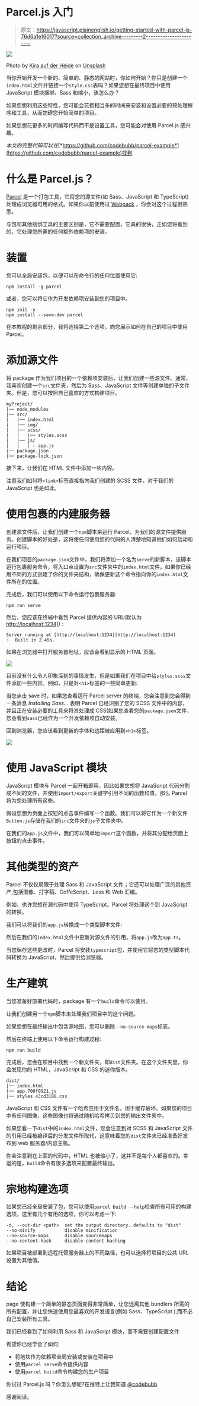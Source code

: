 # Parcel.js 入门

> 原文：<https://javascript.plainenglish.io/getting-started-with-parcel-js-76d6a1e16017?source=collection_archive---------2----------------------->

![](img/9809f4d6f5debf137484557ba6be6593.png)

Photo by [Kira auf der Heide](https://unsplash.com/@kadh?utm_source=unsplash&utm_medium=referral&utm_content=creditCopyText) on [Unsplash](https://unsplash.com/s/photos/parcel?utm_source=unsplash&utm_medium=referral&utm_content=creditCopyText)

当你开始开发一个新的、简单的、静态的网站时，你如何开始？你只是创建一个`index.html`文件并链接一个`style.css`表吗？如果您想在最终项目中使用 JavaScript 模块捆绑、Sass 和缩小，该怎么办？

如果您想利用这些特性，您可能会花费相当多的时间来安装和设置必要的预处理程序和工具，从而妨碍您开始简单的项目。

如果您想花更多的时间编写代码而不是设置工具，您可能会对使用 Parcel.js 感兴趣。

*本文的完整代码可以在*[*https://github.com/codebubb/parcel-example*](https://github.com/codebubb/parcel-example)找到

# 什么是 Parcel.js？

[Parcel](https://parceljs.org) 是一个打包工具，它将您的源文件(如 Sass、JavaScript 和 TypeScript)处理成浏览器可用的格式。如果你以前使用过 [Webpack](https://webpack.js.org/) ，你会对这个过程很熟悉。

与包和其他捆绑工具的主要区别是，它不需要配置，它真的很快，正如您将看到的，它处理您所需的任何额外依赖项的安装。

# 装置

您可以全局安装包，以便可以在命令行的任何位置使用它:

```
npm install -g parcel
```

或者，您可以将它作为开发依赖项安装到您的项目中。

```
npm init -y
npm install --save-dev parcel
```

在本教程的剩余部分，我将选择第二个选项，向您展示如何在自己的项目中使用 Parcel。

# 添加源文件

将 package 作为我们项目的一个依赖项安装后，让我们创建一些源文件。通常，我喜欢创建一个`src`文件夹，然后为 Sass、JavaScript 文件等创建单独的子文件夹。但是，您可以按照自己喜欢的方式构建项目。

```
myProject/
|── node_modules
|── src/
|   |── index.html
|   |── img/
|   |── scss/
|   |   |── styles.scss
|   |── js/
|   |   | - app.js
|── package.json
|── package-lock.json
```

接下来，让我们在 HTML 文件中添加一些内容。

注意我们如何将`<link>`标签直接指向我们创建的 SCSS 文件，对于我们的 JavaScript 也是如此。

# 使用包裹的内建服务器

创建源文件后，让我们创建一个`npm`脚本来运行 Parcel，为我们的源文件提供服务。创建脚本的好处是，这将使任何使用您的代码的人清楚地知道他们如何启动和运行项目。

在我们项目的`package.json`文件中，我们将添加一个名为`serve`的新脚本，该脚本运行包裹服务命令，将入口点设置为`src`文件夹中的`index.html`文件。如果你已经用不同的方式创建了你的文件夹结构，确保更新这个命令指向你的`index.html`文件所在的位置。

完成后，我们可以使用以下命令运行包裹服务器:

```
npm run serve
```

然后，您应该在终端中看到 Parcel 提供内容的 URL(默认为 [http://localhost:1234)](http://localhost:1234)) :

```
Server running at [http://localhost:1234](http://localhost:1234) 
✨  Built in 2.45s.
```

如果在浏览器中打开服务器地址，应该会看到显示的 HTML 页面。

![](img/118fb626557b34c086932a3edaba1cf2.png)

目前没有什么令人印象深刻的事情发生，但是如果我们在项目中给`styles.scss`文件添加一些内容。例如，只是对`<h1>`标签的一些简单更新:

当您点击 save 时，如果您查看运行 Parcel server 的终端，您会注意到您会得到一条消息 *Installing Sass…* 表明 Parcel 已经识别了您的 SCSS 文件中的内容，并且正在安装必要的工具来将其处理成 CSS(如果您查看您的`package.json`文件，您会看到`sass`已经作为一个开发依赖项自动安装。

回到浏览器，您应该看到更新的字体和边距被应用到`<h1>`标签。

![](img/61785e49925ffa2c451bc85239adf6aa.png)

# 使用 JavaScript 模块

JavaScript 模块与 Parcel 一起开箱即用，因此如果您想将 JavaScript 代码分割成不同的文件，并使用`import/export`关键字引用不同的函数和值，那么 Parcel 将为您处理所有这些。

假设您想为页面上按钮的点击事件编写一个函数。我们可以将它作为一个新文件`Button.js`存储在我们的`src`文件夹的`js`子文件夹中。

在我们的`app.js`文件中，我们可以简单地`import`这个函数，并将其分配给页面上按钮的点击事件。

# 其他类型的资产

Parcel 不仅仅局限于处理 Sass 和 JavaScript 文件；它还可以处理广泛的其他资产,包括图像、打字稿、CoffeScript、Less 和 Web 汇编。

例如，也许您想在源代码中使用 TypeScript。Parcel 将处理这个到 JavaScript 的转换。

我们可以将我们的`app.js`转换成一个类型脚本文件:

然后在我们的`index.html`文件中更新对源文件的引用，将`app.js`改为`app.ts`。

当您保存这些更改时，Parcel 将安装`typescript`包，并使用它将您的类型脚本代码转换为 JavaScript，然后提供给浏览器。

# 生产建筑

当您准备好部署代码时，package 有一个`build`命令可以使用。

让我们创建另一个`npm`脚本来处理我们项目中的这个问题。

如果您想在最终输出中包含源地图，您可以删除`--no-source-maps`标志。

然后在终端上使用以下命令运行构建过程:

```
npm run build
```

完成后，您会在项目中找到一个新文件夹，即`dist`文件夹。在这个文件夹里，你会发现你的 HTML，JavaScript 和 CSS 的迷你版本。

```
dist/
|── index.html
|── app.700f0921.js
|── styles.43cd3188.css
```

JavaScript 和 CSS 文件有一个哈希应用于文件名，用于缓存破坏。如果您的项目中有任何图像，这些图像也将通过随机哈希拷贝到您的输出文件夹中。

如果您看一下`dist`中的`index.html`文件，您会注意到对 SCSS 和 JavaScript 文件的引用已经被编译后的分发文件所取代，这意味着您的`dist`文件夹已经准备好发布到 web 服务器/内容主机。

你会注意到在上面的代码中，HTML 也被缩小了，这并不是每个人都喜欢的。幸运的是，`build`命令有很多选项来配置最终输出。

# 宗地构建选项

如果您已经全局安装了包，您可以使用`parcel build --help`检查所有可用的构建选项。这里有几个有用的选项，你可以考虑一下:

```
-d, --out-dir <path>  set the output directory. defaults to "dist"
--no-minify           disable minification
--no-source-maps      disable sourcemaps
--no-content-hash     disable content hashing
```

如果项目被部署到远程托管服务器上的不同路径，也可以选择将项目的公共 URL 设置为其他值。

# 结论

page 使构建一个简单的静态页面变得非常简单，让您远离其他 bundlers 所需的所有配置，并让您快速使用您最喜欢的开发语言(例如 Sass、TypeScript ),而不必自己安装所有工具。

我们已经看到了如何利用 Sass 和 JavaScript 模块，而不需要创建配置文件

希望你已经学会了如何:

*   将地块作为依赖项全局安装或安装在项目中
*   使用`parcel serve`命令提供内容
*   使用`parcel build`命令构建您的生产项目

你试过 Parcel.js 吗？你怎么想呢?在推特上让我知道 [@codebubb](https://twitter.com/codebubb)

感谢阅读。